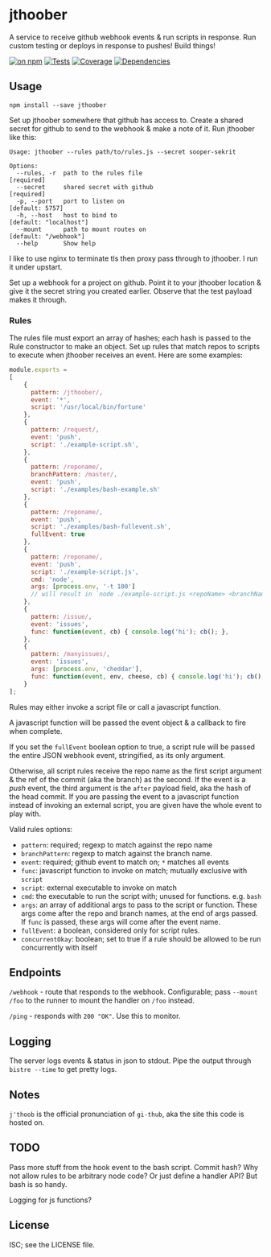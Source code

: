 # jthoober

A service to receive github webhook events & run scripts in response. Run custom testing or deploys in response to pushes! Build things!

[![on npm](https://img.shields.io/npm/v/jthoober.svg?style=flat)](https://www.npmjs.org/package/jthoober)  [![Tests](https://img.shields.io/travis/ceejbot/jthoober.svg?style=flat)](http://travis-ci.org/ceejbot/jthoober)  [![Coverage](https://img.shields.io/coveralls/ceejbot/jthoober.svg?style=flat)](https://coveralls.io/github/ceejbot/jthoober?branch=master) [![Dependencies](https://img.shields.io/david/ceejbot/jthoober.svg?style=flat)](https://david-dm.org/ceejbot/jthoober)

## Usage

`npm install --save jthoober`

Set up jthoober somewhere that github has access to. Create a shared secret for github to send to the webhook & make a note of it. Run jthoober like this:

```shell
Usage: jthoober --rules path/to/rules.js --secret sooper-sekrit

Options:
  --rules, -r  path to the rules file                         [required]
  --secret     shared secret with github                      [required]
  -p, --port   port to listen on                              [default: 5757]
  -h, --host   host to bind to                                [default: "localhost"]
  --mount      path to mount routes on                        [default: "/webhook"]
  --help       Show help
```

I like to use nginx to terminate tls then proxy pass through to jthoober. I run it under upstart.

Set up a webhook for a project on github. Point it to your jthoober location & give it the secret string you created earlier. Observe that the test payload makes it through.

### Rules

The rules file must export an array of hashes; each hash is passed to the Rule constructor to make an object. Set up rules that match repos to scripts to execute when jthoober receives an event. Here are some examples:

```javascript
module.exports =
[
    {
      pattern: /jthoober/,
      event: '*',
      script: '/usr/local/bin/fortune'
    },
    {
      pattern: /request/,
      event: 'push',
      script: './example-script.sh',
    },
    {
      pattern: /reponame/,
      branchPattern: /master/,
      event: 'push',
      script: './examples/bash-example.sh'
    },
    {
      pattern: /reponame/,
      event: 'push',
      script: './examples/bash-fullevent.sh',
      fullEvent: true
    },
    {
      pattern: /reponame/,
      event: 'push',
      script: './example-script.js',
      cmd: 'node',
      args: [process.env, '-t 100']
      // will result in `node ./example-script.js <repoName> <branchName> <env> -t 100`
    },
    {
      pattern: /issue/,
      event: 'issues',
      func: function(event, cb) { console.log('hi'); cb(); },
    },
    {
      pattern: /manyissues/,
      event: 'issues',
      args: [process.env, 'cheddar'],
      func: function(event, env, cheese, cb) { console.log('hi'); cb(); }
    }
];
```

Rules may either invoke a script file or call a javascript function.

A javascript function will be passed the event object & a callback to fire when complete.

If you set the `fullEvent` boolean option to true, a script rule will be passed the entire JSON webhook event, stringified, as its only argument.

Otherwise, all script rules receive the repo name as the first script argument & the ref of the commit (aka the branch) as the second. If the event is a *push* event, the third argument is the `after` payload field, aka the hash of the head commit. If you are passing the event to a javascript function instead of invoking an external script, you are given have the whole event to play with.

Valid rules options:

* `pattern`: required; regexp to match against the repo name
* `branchPattern`: regexp to match against the branch name.
* `event`: required; github event to match on; `*` matches all events
* `func`: javascript function to invoke on match; mutually exclusive with `script`
* `script`: external executable to invoke on match
* `cmd`: the executable to run the script with; unused for functions. e.g. `bash`
* `args`: an array of additional args to pass to the script or function. These args come after the repo and branch names, at the end of args passed. If `func` is passed, these args will come after the event name.
* `fullEvent`: a boolean, considered only for script rules.
* `concurrentOkay`: boolean; set to true if a rule should be allowed to be run concurrently with itself

## Endpoints

`/webhook` - route that responds to the webhook. Configurable; pass `--mount /foo` to the runner to mount the handler on `/foo` instead.

`/ping` - responds with `200 "OK"`. Use this to monitor.

## Logging

The server logs events & status in json to stdout. Pipe the output through `bistre --time` to get pretty logs.

## Notes

`j'thoob` is the official pronunciation of `gi-thub`, aka the site this code is hosted on.

## TODO

Pass more stuff from the hook event to the bash script. Commit hash? Why not allow rules to be arbitrary node code? Or just define a handler API? But bash is so handy.

Logging for js functions?

## License

ISC; see the LICENSE file.

